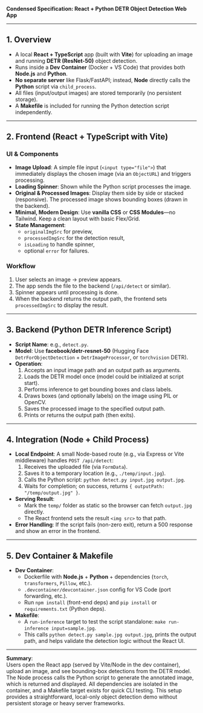 **Condensed Specification: React + Python DETR Object Detection Web App**

---

## 1. Overview
- A local **React + TypeScript** app (built with **Vite**) for uploading an image and running **DETR (ResNet-50)** object detection.
- Runs inside a **Dev Container** (Docker + VS Code) that provides both **Node.js** and **Python**.
- **No separate server** like Flask/FastAPI; instead, **Node** directly calls the **Python** script via `child_process`.
- All files (input/output images) are stored temporarily (no persistent storage).
- A **Makefile** is included for running the Python detection script independently.

---

## 2. Frontend (React + TypeScript with Vite)
### UI & Components
- **Image Upload**: A simple file input (`<input type="file">`) that immediately displays the chosen image (via an `ObjectURL`) and triggers processing.
- **Loading Spinner**: Shown while the Python script processes the image.
- **Original & Processed Images**: Display them side by side or stacked (responsive). The processed image shows bounding boxes (drawn in the backend).
- **Minimal, Modern Design**: Use **vanilla CSS** or **CSS Modules**—no Tailwind. Keep a clean layout with basic Flex/Grid.
- **State Management**: 
  - `originalImgSrc` for preview,
  - `processedImgSrc` for the detection result,
  - `isLoading` to handle spinner,
  - optional `error` for failures.

### Workflow
1. User selects an image -> preview appears.
2. The app sends the file to the backend (`/api/detect` or similar).
3. Spinner appears until processing is done.
4. When the backend returns the output path, the frontend sets `processedImgSrc` to display the result.

---

## 3. Backend (Python DETR Inference Script)
- **Script Name**: e.g., `detect.py`.
- **Model**: Use **facebook/detr-resnet-50** (Hugging Face `DetrForObjectDetection` + `DetrImageProcessor`, or `torchvision` DETR).
- **Operation**:
  1. Accepts an input image path and an output path as arguments.
  2. Loads the DETR model once (model could be initialized at script start).
  3. Performs inference to get bounding boxes and class labels.
  4. Draws boxes (and optionally labels) on the image using PIL or OpenCV.
  5. Saves the processed image to the specified output path.
  6. Prints or returns the output path (then exits).

---

## 4. Integration (Node + Child Process)
- **Local Endpoint**: A small Node-based route (e.g., via Express or Vite middleware) handles `POST /api/detect`:
  1. Receives the uploaded file (via `FormData`).
  2. Saves it to a temporary location (e.g., `./temp/input.jpg`).
  3. Calls the Python script: `python detect.py input.jpg output.jpg`.
  4. Waits for completion; on success, returns `{ outputPath: "/temp/output.jpg" }`.
- **Serving Result**: 
  - Mark the `temp/` folder as static so the browser can fetch `output.jpg` directly.
  - The React frontend sets the result `<img src>` to that path.
- **Error Handling**: If the script fails (non-zero exit), return a 500 response and show an error in the frontend.

---

## 5. Dev Container & Makefile
- **Dev Container**: 
  - Dockerfile with **Node.js** + **Python** + dependencies (`torch`, `transformers`, `Pillow`, etc.).
  - `.devcontainer/devcontainer.json` config for VS Code (port forwarding, etc.).
  - Run `npm install` (front-end deps) and `pip install` or `requirements.txt` (Python deps).
- **Makefile**: 
  - A `run-inference` target to test the script standalone: `make run-inference input=sample.jpg`.
  - This calls `python detect.py sample.jpg output.jpg`, prints the output path, and helps validate the detection logic without the React UI.

---

**Summary**:  
Users open the React app (served by Vite/Node in the dev container), upload an image, and see bounding-box detections from the DETR model. The Node process calls the Python script to generate the annotated image, which is returned and displayed. All dependencies are isolated in the container, and a Makefile target exists for quick CLI testing. This setup provides a straightforward, local-only object detection demo without persistent storage or heavy server frameworks.